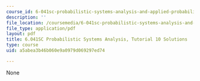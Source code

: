 ```yaml
---
course_id: 6-041sc-probabilistic-systems-analysis-and-applied-probability-fall-2013
description: ''
file_location: /coursemedia/6-041sc-probabilistic-systems-analysis-and-applied-probability-fall-2013/a5abea3b46b060e9a0979d069297ed74_MIT6_041SCF13_tut10_sol.pdf
file_type: application/pdf
layout: pdf
title: 6.041SC Probabilistic Systems Analysis, Tutorial 10 Solutions
type: course
uid: a5abea3b46b060e9a0979d069297ed74

---
```

None